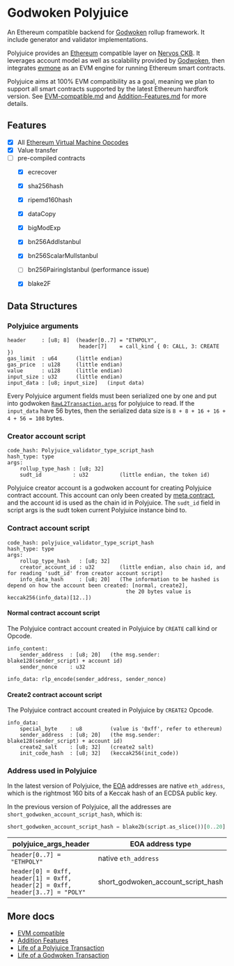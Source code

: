 
# Godwoken Polyjuice
An Ethereum compatible backend for [Godwoken](https://github.com/nervosnetwork/godwoken) rollup framework. It include generator and validator implementations.

Polyjuice provides an [Ethereum](https://ethereum.org/en/) compatible layer on [Nervos CKB](https://github.com/nervosnetwork/ckb). It leverages account model as well as scalability provided by [Godwoken](./life_of_a_godwoken_transaction.md), then integrates [evmone](https://github.com/ethereum/evmone) as an EVM engine for running Ethereum smart contracts.

Polyjuice aims at 100% EVM compatibility as a goal, meaning we plan to support all smart contracts supported by the latest Ethereum hardfork version. See [EVM-compatible.md](docs/EVM-compatible.md) and [Addition-Features.md](docs/Addition-Features.md) for more details.

## Features
- [x] All [Ethereum Virtual Machine Opcodes](https://ethervm.io/)
- [x] Value transfer
- [ ] pre-compiled contracts
  + [x] ecrecover
  + [x] sha256hash
  + [x] ripemd160hash
  + [x] dataCopy
  + [x] bigModExp
  + [x] bn256AddIstanbul
  + [x] bn256ScalarMulIstanbul
  + [ ] bn256PairingIstanbul (performance issue)
  + [x] blake2F


## Data Structures

### Polyjuice arguments
```
header     : [u8; 8]  (header[0..7] = "ETHPOLY",
                       header[7]    = call_kind { 0: CALL, 3: CREATE })
gas_limit  : u64      (little endian)
gas_price  : u128     (little endian)
value      : u128     (little endian)
input_size : u32      (little endian)
input_data : [u8; input_size]   (input data)
```

Every Polyjuice argument fields must been serialized one by one and put into godwoken [`RawL2Transaction.args`][rawl2tx-args] for polyjuice to read. If the `input_data` have 56 bytes, then the serialized data size is `8 + 8 + 16 + 16 + 4 + 56 = 108` bytes.


### Creator account script
```
code_hash: Polyjuice_validator_type_script_hash
hash_type: type
args:
    rollup_type_hash : [u8; 32]
    sudt_id          : u32          (little endian, the token id)
```

Polyjuice creator account is a godwoken account for creating Polyjuice contract account. This account can only been created by [meta contract][meta-contract], and the account id is used as the chain id in Polyjuice. The `sudt_id` field in script args is the sudt token current Polyjuice instance bind to.

### Contract account script

```
code_hash: polyjuice_validator_type_script_hash
hash_type: type
args:
    rollup_type_hash   : [u8; 32]
    creator_account_id : u32        (little endian, also chain id, and for reading 'sudt_id' from creator account script)
    info_data_hash     : [u8; 20]   (The information to be hashed is depend on how the account been created: [normal, create2], 
                                      the 20 bytes value is keccak256(info_data)[12..])
```

#### Normal contract account script
The Polyjuice contract account created in Polyjuice by `CREATE` call kind or Opcode.
```
info_content:
    sender_address  : [u8; 20]   (the msg.sender: blake128(sender_script) + account id)
    sender_nonce    : u32 
    
info_data: rlp_encode(sender_address, sender_nonce)
```

#### Create2 contract account script
The Polyjuice contract account created in Polyjuice by `CREATE2` Opcode.
```
info_data:
    special_byte    : u8         (value is '0xff', refer to ethereum)
    sender_address  : [u8; 20]   (the msg.sender: blake128(sender_script) + account id)
    create2_salt    : [u8; 32]   (create2 salt)
    init_code_hash  : [u8; 32]   (keccak256(init_code))
```

### Address used in Polyjuice
In the latest version of Polyjuice, the [EOA](https://ethereum.org/en/glossary/#eoa) addresses are native `eth_address`, which is the rightmost 160 bits of a Keccak hash of an ECDSA public key.

In the previous version of Polyjuice, all the addresses are `short_godwoken_account_script_hash`, which is:
``` rust
short_godwoken_account_script_hash = blake2b(script.as_slice())[0..20]
```

| polyjuice_args_header | EOA address type |
| - | - |
| `header[0..7] = "ETHPOLY"` | native `eth_address` |
| `header[0] = 0xff,`<br>`header[1] = 0xff,`<br>`header[2] = 0xff,`<br>`header[3..7] = "POLY"`| short_godwoken_account_script_hash |


[rawl2tx-args]: https://github.com/nervosnetwork/godwoken/blob/9a3d921/crates/types/schemas/godwoken.mol#L60
[meta-contract]: https://github.com/nervosnetwork/godwoken-scripts/blob/028dbc4/c/contracts/meta_contract.c

## More docs
* [EVM compatible](docs/EVM-compatible.md)
* [Addition Features](docs/Addition-Features.md)
* [Life of a Polyjuice Transaction](https://github.com/nervosnetwork/godwoken/blob/master/docs/life_of_a_polyjuice_transaction.md)
* [Life of a Godwoken Transaction](https://github.com/nervosnetwork/godwoken/blob/master/docs/life_of_a_godwoken_transaction.md)